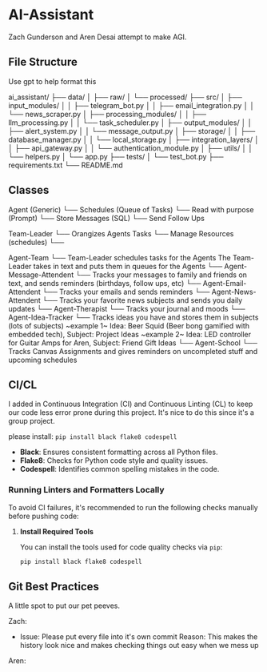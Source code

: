 # AI-Assistant
Zach Gunderson and Aren Desai attempt to make AGI.

## File Structure
Use gpt to help format this

ai_assistant/
├── data/
│   ├── raw/
│   └── processed/
├── src/
│   ├── input_modules/
│   │   ├── telegram_bot.py
│   │   ├── email_integration.py
│   │   └── news_scraper.py
│   ├── processing_modules/
│   │   ├── llm_processing.py
│   │   └── task_scheduler.py
│   ├── output_modules/
│   │   ├── alert_system.py
│   │   └── message_output.py
│   ├── storage/
│   │   ├── database_manager.py
│   │   └── local_storage.py
│   ├── integration_layers/
│   │   ├── api_gateway.py
│   │   └── authentication_module.py
│   ├── utils/
│   │   └── helpers.py
│   └── app.py
├── tests/
│   └── test_bot.py
├── requirements.txt
└── README.md

## Classes
Agent (Generic)
    └── Schedules (Queue of Tasks)
    └── Read with purpose (Prompt)
    └── Store Messages (SQL)
    └── Send Follow Ups

Team-Leader
    └── Orangizes Agents Tasks
    └── Manage Resources (schedules)
    └── 

Agent-Team
    └── Team-Leader schedules tasks for the Agents
        The Team-Leader takes in text and puts them in queues for the Agents
        └── Agent-Message-Attendent
            └── Tracks your messages to family and friends on text, and sends reminders (birthdays, follow ups, etc)
        └── Agent-Email-Attendent
            └── Tracks your emails and sends reminders
        └── Agent-News-Attendent
            └── Tracks your favorite news subjects and sends you daily updates
        └── Agent-Therapist
            └── Tracks your journal and moods
        └── Agent-Idea-Tracker
            └── Tracks ideas you have and stores them in subjects (lots of subjects)
                ~example 1~ Idea: Beer Squid (Beer bong gamified with embedded tech), Subject: Project Ideas 
                ~example 2~ Idea: LED controller for Guitar Amps for Aren, Subject:  Friend Gift Ideas
        └── Agent-School
            └── Tracks Canvas Assignments and gives reminders on uncompleted stuff and upcoming schedules

## CI/CL
I added in Continuous Integration (CI) and Continuous Linting (CL) to keep our code less error prone during this project. It's nice to do this since it's a group project.

please install: `pip install black flake8 codespell`

- **Black**: Ensures consistent formatting across all Python files.
- **Flake8**: Checks for Python code style and quality issues.
- **Codespell**: Identifies common spelling mistakes in the code.

### Running Linters and Formatters Locally

To avoid CI failures, it's recommended to run the following checks manually before pushing code:

1. **Install Required Tools**

   You can install the tools used for code quality checks via `pip`:

   ```bash
   pip install black flake8 codespell

## Git Best Practices
A little spot to put our pet peeves.

Zach:
- Issue: Please put every file into it's own commit
    Reason: This makes the history look nice and makes checking things out easy when we mess up

Aren: